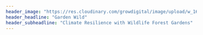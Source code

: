 ```yaml
---
header_image: "https://res.cloudinary.com/growdigital/image/upload/w_1600,q_50/v1543954134/quince-blossom-41405332295.jpg"
header_headline: "Garden Wild"
header_subheadline: "Climate Resilience with Wildlife Forest Gardens"
---
```

